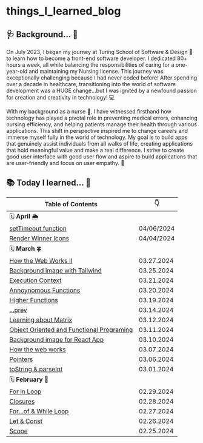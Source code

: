 # things_I_learned_blog

## 🩺 Background... 💊

On July 2023, I began my journey at Turing School of Software & Design 📗 to learn how to become a front-end software developer. I dedicated 80+ hours a week, all while balancing the responsibilities of caring for a one-year-old and maintaining my Nursing license. This journey was exceptionally challenging because I had never coded before! After spending over a decade in healthcare, transitioning into the world of software development was a HUGE change...but I was ignited by a newfound passion for creation and creativity in technology! 💻

With my background as a nurse 💉, I have witnessed firsthand how technology has played a pivotal role in preventing medical errors, enhancing nursing efficiency, and helping patients manage their health through various applications. This shift in perspective inspired me to change careers and immerse myself fully in the world of technology.  My goal is to build apps that genuinely assist individuals from all walks of life, creating applications that hold meaningful value and make a real difference. I strive to create good user interface with good user flow and aspire to build applications that are user-friendly and focus on user empathy. 💖 

 ##  📚 Today I learned... 🎉

| Table of Contents | :point_down: |
| -------- | -------- |
| 🗓️ **April** 🌦️ | |
| [setTimeout function](JavaScript/Projects/setTimeout.md) | 04/06/2024 |
| [Render Winner Icons](JavaScript/Projects/renderWinnerIcons.md) | 04/04/2024 |
| 🗓️ **March** 🍀 | |
| [How the Web Works II](JavaScript/Concepts/HowTheWebWorksII.md) | 03.27.2024 |
| [Background image with Tailwind](JavaScript/Projects/backgroundImageTailwind.md) | 03.25.2024 |
| [Execution Context](JavaScript/Concepts/AnnoynomousFunction.md) | 03.21.2024 |
| [Annoynomous Functions](JavaScript/Concepts/AnnoynomousFunction.md) | 03.20.2024 |
| [Higher Functions](JavaScript/Concepts/HigherFunctions.md) | 03.19.2024 |
| [...prev](JavaScript/Projects/prev.md) | 03.14.2024 |
| [Learning about Matrix](JavaScript/LeetCodeMethods/Matrix.md) | 03.12.2024 |
| [Object Oriented and Functional Programing](JavaScript/Concepts/OOP&FP.md) | 03.11.2024 |
| [Background image for React App](JavaScript/Projects/ticTacToe.md) | 03.10.2024 |
| [How the web works](JavaScript/Concepts/HowTheWebWorks.md) | 03.07.2024 |
| [Pointers](JavaScript/LeetCodeMethods/Pointers.md) | 03.06.2024 |
| [toString & parseInt](JavaScript/LeetCodeMethods/toString&parseInt.md) | 03.01.2024 |
| 🗓️ **February** 🌹 | |
| [For in Loop](JavaScript/LeetCodeMethods/ForInLoop.md) | 02.29.2024 |
| [Closures](JavaScript/Concepts/Closures.md) | 02.28.2024 |
| [For...of & While Loop](JavaScript/LeetCodeMethods/ForOf&WhileLoop.md) | 02.27.2024 |
| [Let & Const](JavaScript/Concepts/LetAndConst.md) | 02.26.2024 |
| [Scope](JavaScript/Concepts/Scope.md) | 02.25.2024 |



